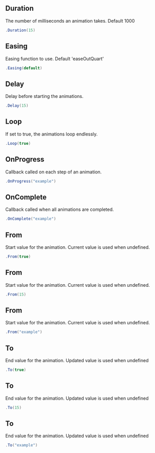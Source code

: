 ## Duration
The number of milliseconds an animation takes. Default 1000
```csharp
.Duration(15)
```

## Easing
Easing function to use. Default 'easeOutQuart'
```csharp
.Easing(default)
```

## Delay
Delay before starting the animations.
```csharp
.Delay(15)
```

## Loop
If set to true, the animations loop endlessly.
```csharp
.Loop(true)
```

## OnProgress
Callback called on each step of an animation.
```csharp
.OnProgress("example")
```

## OnComplete
Callback called when all animations are completed.
```csharp
.OnComplete("example")
```

## From
Start value for the animation. Current value is used when undefined.
```csharp
.From(true)
```

## From
Start value for the animation. Current value is used when undefined.
```csharp
.From(15)
```

## From
Start value for the animation. Current value is used when undefined.
```csharp
.From("example")
```

## To
End value for the animation. Updated value is used when undefined
```csharp
.To(true)
```

## To
End value for the animation. Updated value is used when undefined
```csharp
.To(15)
```

## To
End value for the animation. Updated value is used when undefined
```csharp
.To("example")
```

